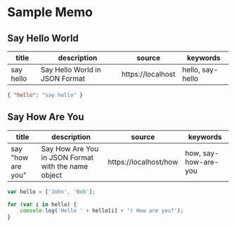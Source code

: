 # Sample Memo

## Say Hello World

| title     | description                    | source            | keywords         |
| --------- | ------------------------------ | ----------------- | ---------------- |
| say hello | Say Hello World in JSON Format | https://localhost | hello, say-hello |

```json
{ "hello": "say hello" }
```

## Say How Are You

| title             | description                                         | source                | keywords             |
| ----------------- | --------------------------------------------------- | --------------------- | -------------------- |
| say "how are you" | Say How Are You in JSON Format with the name object | https://localhost/how | how, say-how-are-you |

```js
var hello = ['John', 'Bob'];

for (var i in hello) {
    console.log('Hello ' + hello[i] + '! How are you?');
}
```
